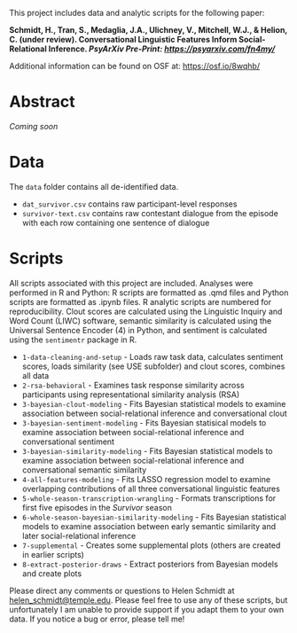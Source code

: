This project includes data and analytic scripts for the following paper:

**Schmidt, H., Tran, S., Medaglia, J.A., Ulichney, V., Mitchell, W.J., & Helion, C. (under review). Conversational Linguistic Features Inform Social-Relational Inference. *PsyArXiv Pre-Print: https://psyarxiv.com/fn4my/***

Additional information can be found on OSF at: https://osf.io/8wqhb/

# Abstract

*Coming soon*

# Data

The `data` folder contains all de-identified data. 

 - `dat_survivor.csv` contains raw participant-level responses
 - `survivor-text.csv` contains raw contestant dialogue from the episode with each row containing one sentence of dialogue 

# Scripts

All scripts associated with this project are included. Analyses were performed in R and Python: R scripts are formatted as .qmd files and Python scripts are formatted as .ipynb files. R analytic scripts are numbered for reproducibility. Clout scores are calculated using the Linguistic Inquiry and Word Count (LIWC) software, semantic similarity is calculated using the Universal Sentence Encoder (4) in Python, and sentiment is calculated using the `sentimentr` package in R. 

 - `1-data-cleaning-and-setup` - Loads raw task data, calculates sentiment scores, loads similarity (see USE subfolder) and clout scores, combines all data
 - `2-rsa-behavioral` - Examines task response similarity across participants using representational similarity analysis (RSA)
 - `3-bayesian-clout-modeling` - Fits Bayesian statistical models to examine association between social-relational inference and conversational clout
 - `3-bayesian-sentiment-modeling` - Fits Bayesian statisical models to examine association between social-relational inference and conversational sentiment
 - `3-bayesian-similarity-modeling` - Fits Bayesian statistical models to examine association between social-relational inference and conversational semantic similarity
 - `4-all-features-modeling` - Fits LASSO regression model to examine overlapping contributions of all three conversational linguistic features
 - `5-whole-season-transcription-wrangling` - Formats transcriptions for first five episodes in the *Survivor* season
 - `6-whole-season-bayesian-similarity-modeling` - Fits Bayesian statistical models to examine association between early semantic similarity and later social-relational inference
 - `7-supplemental` - Creates some supplemental plots (others are created in earlier scripts)
 - `8-extract-posterior-draws` - Extract posteriors from Bayesian models and create plots

Please direct any comments or questions to Helen Schmidt at helen_schmidt@temple.edu. Please feel free to use any of these scripts, but unfortunately I am unable to provide support if you adapt them to your own data. If you notice a bug or error, please tell me! 

